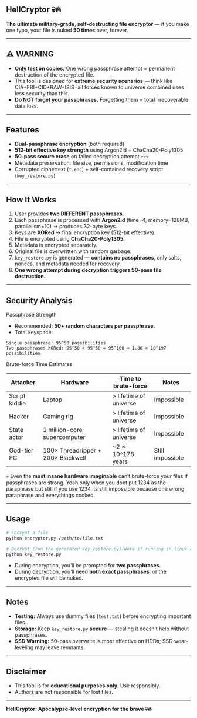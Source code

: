 ## HellCryptor 💀🔥

**The ultimate military-grade, self-destructing file encryptor** — if you make one typo, your file is nuked **50 times** over, forever.

---

## ⚠️ WARNING

* **Only test on copies.** One wrong passphrase attempt = permanent destruction of the encrypted file.
* This tool is designed for **extreme security scenarios** — think like CIA+FBI+CID+RAW+ISIS+all forces known to universe combined uses less security than this.
* **Do NOT forget your passphrases.** Forgetting them = total irrecoverable data loss.

---

## Features

* **Dual-passphrase encryption** (both required)
* **512-bit effective key strength** using Argon2id + ChaCha20-Poly1305
* **50-pass secure erase** on failed decryption attempt 💀💀💀
* Metadata preservation: file size, permissions, modification time
* Corrupted ciphertext (`*.enc`) + self-contained recovery script (`key_restore.py`)

---

## How It Works

1. User provides **two DIFFERENT passphrases**.
2. Each passphrase is processed with **Argon2id** (time=4, memory=128MB, parallelism=10) → produces 32-byte keys.
3. Keys are **XORed** → final encryption key (512-bit effective).
4. File is encrypted using **ChaCha20-Poly1305**.
5. Metadata is encrypted separately.
6. Original file is overwritten with random garbage.
7. `key_restore.py` is generated — **contains no passphrases**, only salts, nonces, and metadata needed for recovery.
8. **One wrong attempt during decryption triggers 50-pass file destruction.**

---

## Security Analysis

 Passphrase Strength

* Recommended: **50+ random characters per passphrase**.
* Total keyspace:

```
Single passphrase: 95^50 possibilities
Two passphrases XORed: 95^50 × 95^50 = 95^100 ≈ 1.86 × 10^197 possibilities
```

 Brute-force Time Estimates

| Attacker      | Hardware                           | Time to brute-force    | Notes            |
| ------------- | ---------------------------------- | ---------------------- | ---------------- |
| Script kiddie | Laptop                             | > lifetime of universe | Impossible       |
| Hacker        | Gaming rig                         | > lifetime of universe | Impossible       |
| State actor   | 1 million-core supercomputer       | > lifetime of universe | Impossible       |
| God-tier PC   | 100× Threadripper + 200× Blackwell | \~2 × 10^178 years     | Still impossible |

💀 Even the **most insane hardware imaginable** can’t brute-force your files if passphrases are strong.
Yeah only when you dont put 1234 as the paraphrase but still if you use 1234 its still impossible because one wrong paraphrase and everythings cooked.

---

## Usage

```bash
# Encrypt a file
python encryptor.py /path/to/file.txt

# Decrypt (run the generated key_restore.py)(Note if running in linux run with sudo command and in windows with adminstrator because the file gets locked once encrypted)
python key_restore.py
```

* During encryption, you’ll be prompted for **two passphrases**.
* During decryption, you’ll need **both exact passphrases**, or the encrypted file will be nuked.

---

## Notes

* **Testing:** Always use dummy files (`test.txt`) before encrypting important files.
* **Storage:** Keep `key_restore.py` **secure** — stealing it doesn’t help without passphrases.
* **SSD Warning:** 50-pass overwrite is most effective on HDDs; SSD wear-leveling may leave remnants.

---

## Disclaimer

* This tool is for **educational purposes only**. Use responsibly.
* Authors are not responsible for lost files.

---

**HellCryptor: Apocalypse-level encryption for the brave 💀🔥**
